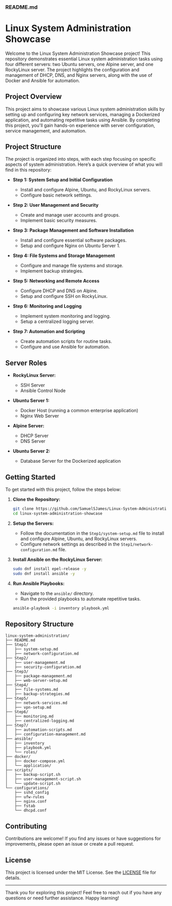 ### README.md

# Linux System Administration Showcase

Welcome to the Linux System Administration Showcase project! This repository demonstrates essential Linux system administration tasks using four different servers: two Ubuntu servers, one Alpine server, and one RockyLinux server. The project highlights the configuration and management of DHCP, DNS, and Nginx servers, along with the use of Docker and Ansible for automation.

## Project Overview

This project aims to showcase various Linux system administration skills by setting up and configuring key network services, managing a Dockerized application, and automating repetitive tasks using Ansible. By completing this project, you'll gain hands-on experience with server configuration, service management, and automation.

## Project Structure

The project is organized into steps, with each step focusing on specific aspects of system administration. Here’s a quick overview of what you will find in this repository:

- **Step 1: System Setup and Initial Configuration**
  - Install and configure Alpine, Ubuntu, and RockyLinux servers.
  - Configure basic network settings.

- **Step 2: User Management and Security**
  - Create and manage user accounts and groups.
  - Implement basic security measures.

- **Step 3: Package Management and Software Installation**
  - Install and configure essential software packages.
  - Setup and configure Nginx on Ubuntu Server 1.

- **Step 4: File Systems and Storage Management**
  - Configure and manage file systems and storage.
  - Implement backup strategies.

- **Step 5: Networking and Remote Access**
  - Configure DHCP and DNS on Alpine.
  - Setup and configure SSH on RockyLinux.

- **Step 6: Monitoring and Logging**
  - Implement system monitoring and logging.
  - Setup a centralized logging server.

- **Step 7: Automation and Scripting**
  - Create automation scripts for routine tasks.
  - Configure and use Ansible for automation.

## Server Roles

- **RockyLinux Server:**
  - SSH Server
  - Ansible Control Node

- **Ubuntu Server 1:**
  - Docker Host (running a common enterprise application)
  - Nginx Web Server

- **Alpine Server:**
  - DHCP Server
  - DNS Server

- **Ubuntu Server 2:**
  - Database Server for the Dockerized application

## Getting Started

To get started with this project, follow the steps below:

1. **Clone the Repository:**
   ```bash
   git clone https://github.com/SamuelSJames/Linux-System-Administration.git
   cd linux-system-administration-showcase
   ```

2. **Setup the Servers:**
   - Follow the documentation in the `Step1/system-setup.md` file to install and configure Alpine, Ubuntu, and RockyLinux servers.
   - Configure network settings as described in the `Step1/network-configuration.md` file.

3. **Install Ansible on the RockyLinux Server:**
   ```bash
   sudo dnf install epel-release -y
   sudo dnf install ansible -y
   ```

4. **Run Ansible Playbooks:**
   - Navigate to the `ansible/` directory.
   - Run the provided playbooks to automate repetitive tasks.
   ```bash
   ansible-playbook -i inventory playbook.yml
   ```

## Repository Structure

```plaintext
linux-system-administration/
├── README.md
├── Step1/
│   ├── system-setup.md
│   ├── network-configuration.md
├── Step2/
│   ├── user-management.md
│   ├── security-configuration.md
├── Step3/
│   ├── package-management.md
│   ├── web-server-setup.md
├── Step4/
│   ├── file-systems.md
│   ├── backup-strategies.md
├── Step5/
│   ├── network-services.md
│   ├── vpn-setup.md
├── Step6/
│   ├── monitoring.md
│   ├── centralized-logging.md
├── Step7/
│   ├── automation-scripts.md
│   ├── configuration-management.md
├── ansible/
│   ├── inventory
│   ├── playbook.yml
│   └── roles/
├── docker/
│   ├── docker-compose.yml
│   └── application/
├── scripts/
│   ├── backup-script.sh
│   ├── user-management-script.sh
│   └── update-script.sh
└── configurations/
    ├── sshd_config
    ├── ufw-rules
    ├── nginx.conf
    ├── fstab
    └── dhcpd.conf
```

## Contributing

Contributions are welcome! If you find any issues or have suggestions for improvements, please open an issue or create a pull request.

## License

This project is licensed under the MIT License. See the [LICENSE](LICENSE) file for details.

---

Thank you for exploring this project! Feel free to reach out if you have any questions or need further assistance. Happy learning!